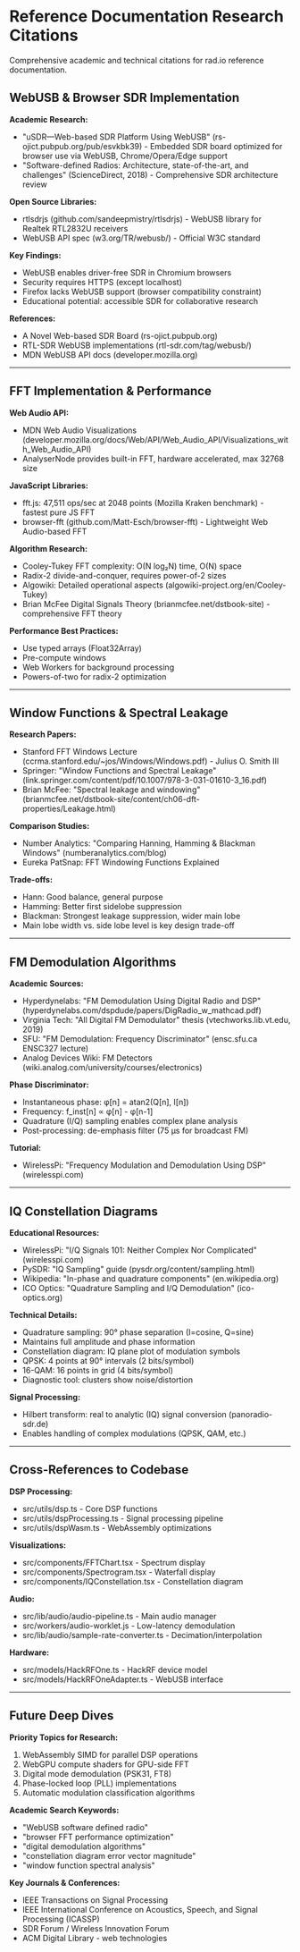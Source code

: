 # Reference Documentation Research Citations

Comprehensive academic and technical citations for rad.io reference documentation.

## WebUSB & Browser SDR Implementation

**Academic Research:**
- "uSDR—Web-based SDR Platform Using WebUSB" (rs-ojict.pubpub.org/pub/esvkbk39) - Embedded SDR board optimized for browser use via WebUSB, Chrome/Opera/Edge support
- "Software-defined Radios: Architecture, state-of-the-art, and challenges" (ScienceDirect, 2018) - Comprehensive SDR architecture review

**Open Source Libraries:**
- rtlsdrjs (github.com/sandeepmistry/rtlsdrjs) - WebUSB library for Realtek RTL2832U receivers
- WebUSB API spec (w3.org/TR/webusb/) - Official W3C standard

**Key Findings:**
- WebUSB enables driver-free SDR in Chromium browsers
- Security requires HTTPS (except localhost)
- Firefox lacks WebUSB support (browser compatibility constraint)
- Educational potential: accessible SDR for collaborative research

**References:**
- A Novel Web-based SDR Board (rs-ojict.pubpub.org)
- RTL-SDR WebUSB implementations (rtl-sdr.com/tag/webusb/)
- MDN WebUSB API docs (developer.mozilla.org)

---

## FFT Implementation & Performance

**Web Audio API:**
- MDN Web Audio Visualizations (developer.mozilla.org/docs/Web/API/Web_Audio_API/Visualizations_with_Web_Audio_API)
- AnalyserNode provides built-in FFT, hardware accelerated, max 32768 size

**JavaScript Libraries:**
- fft.js: 47,511 ops/sec at 2048 points (Mozilla Kraken benchmark) - fastest pure JS FFT
- browser-fft (github.com/Matt-Esch/browser-fft) - Lightweight Web Audio-based FFT

**Algorithm Research:**
- Cooley-Tukey FFT complexity: O(N log₂N) time, O(N) space
- Radix-2 divide-and-conquer, requires power-of-2 sizes
- Algowiki: Detailed operational aspects (algowiki-project.org/en/Cooley-Tukey)
- Brian McFee Digital Signals Theory (brianmcfee.net/dstbook-site) - comprehensive FFT theory

**Performance Best Practices:**
- Use typed arrays (Float32Array)
- Pre-compute windows
- Web Workers for background processing
- Powers-of-two for radix-2 optimization

---

## Window Functions & Spectral Leakage

**Research Papers:**
- Stanford FFT Windows Lecture (ccrma.stanford.edu/~jos/Windows/Windows.pdf) - Julius O. Smith III
- Springer: "Window Functions and Spectral Leakage" (link.springer.com/content/pdf/10.1007/978-3-031-01610-3_16.pdf)
- Brian McFee: "Spectral leakage and windowing" (brianmcfee.net/dstbook-site/content/ch06-dft-properties/Leakage.html)

**Comparison Studies:**
- Number Analytics: "Comparing Hanning, Hamming & Blackman Windows" (numberanalytics.com/blog)
- Eureka PatSnap: FFT Windowing Functions Explained

**Trade-offs:**
- Hann: Good balance, general purpose
- Hamming: Better first sidelobe suppression
- Blackman: Strongest leakage suppression, wider main lobe
- Main lobe width vs. side lobe level is key design trade-off

---

## FM Demodulation Algorithms

**Academic Sources:**
- Hyperdynelabs: "FM Demodulation Using Digital Radio and DSP" (hyperdynelabs.com/dspdude/papers/DigRadio_w_mathcad.pdf)
- Virginia Tech: "All Digital FM Demodulator" thesis (vtechworks.lib.vt.edu, 2019)
- SFU: "FM Demodulation: Frequency Discriminator" (ensc.sfu.ca ENSC327 lecture)
- Analog Devices Wiki: FM Detectors (wiki.analog.com/university/courses/electronics)

**Phase Discriminator:**
- Instantaneous phase: φ[n] = atan2(Q[n], I[n])
- Frequency: f_inst[n] ∝ φ[n] - φ[n-1]
- Quadrature (I/Q) sampling enables complex plane analysis
- Post-processing: de-emphasis filter (75 µs for broadcast FM)

**Tutorial:**
- WirelessPi: "Frequency Modulation and Demodulation Using DSP" (wirelesspi.com)

---

## IQ Constellation Diagrams

**Educational Resources:**
- WirelessPi: "I/Q Signals 101: Neither Complex Nor Complicated" (wirelesspi.com)
- PySDR: "IQ Sampling" guide (pysdr.org/content/sampling.html)
- Wikipedia: "In-phase and quadrature components" (en.wikipedia.org)
- ICO Optics: "Quadrature Sampling and I/Q Demodulation" (ico-optics.org)

**Technical Details:**
- Quadrature sampling: 90° phase separation (I=cosine, Q=sine)
- Maintains full amplitude and phase information
- Constellation diagram: IQ plane plot of modulation symbols
- QPSK: 4 points at 90° intervals (2 bits/symbol)
- 16-QAM: 16 points in grid (4 bits/symbol)
- Diagnostic tool: clusters show noise/distortion

**Signal Processing:**
- Hilbert transform: real to analytic (IQ) signal conversion (panoradio-sdr.de)
- Enables handling of complex modulations (QPSK, QAM, etc.)

---

## Cross-References to Codebase

**DSP Processing:**
- src/utils/dsp.ts - Core DSP functions
- src/utils/dspProcessing.ts - Signal processing pipeline
- src/utils/dspWasm.ts - WebAssembly optimizations

**Visualizations:**
- src/components/FFTChart.tsx - Spectrum display
- src/components/Spectrogram.tsx - Waterfall display
- src/components/IQConstellation.tsx - Constellation diagram

**Audio:**
- src/lib/audio/audio-pipeline.ts - Main audio manager
- src/workers/audio-worklet.js - Low-latency demodulation
- src/lib/audio/sample-rate-converter.ts - Decimation/interpolation

**Hardware:**
- src/models/HackRFOne.ts - HackRF device model
- src/models/HackRFOneAdapter.ts - WebUSB interface

---

## Future Deep Dives

**Priority Topics for Research:**
1. WebAssembly SIMD for parallel DSP operations
2. WebGPU compute shaders for GPU-side FFT
3. Digital mode demodulation (PSK31, FT8)
4. Phase-locked loop (PLL) implementations
5. Automatic modulation classification algorithms

**Academic Search Keywords:**
- "WebUSB software defined radio"
- "browser FFT performance optimization"
- "digital demodulation algorithms"
- "constellation diagram error vector magnitude"
- "window function spectral analysis"

**Key Journals & Conferences:**
- IEEE Transactions on Signal Processing
- IEEE International Conference on Acoustics, Speech, and Signal Processing (ICASSP)
- SDR Forum / Wireless Innovation Forum
- ACM Digital Library - web technologies
